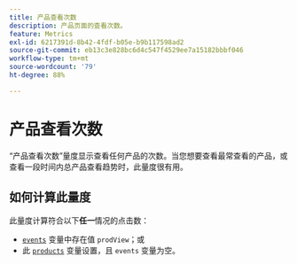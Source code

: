 ```yaml
---
title: 产品查看次数
description: 产品页面的查看次数。
feature: Metrics
exl-id: 6217391d-8b42-4fdf-b05e-b9b117598ad2
source-git-commit: eb13c3e828bc6d4c547f4529ee7a15182bbbf046
workflow-type: tm+mt
source-wordcount: '79'
ht-degree: 88%

---
```


# 产品查看次数

“产品查看次数”量度显示查看任何产品的次数。当您想要查看最常查看的产品，或查看一段时间内总产品查看趋势时，此量度很有用。

## 如何计算此量度

此量度计算符合以下&#x200B;**任一**&#x200B;情况的点击数：

* [`events`](/help/implement/vars/page-vars/events/events-overview.md) 变量中存在值 `prodView`；或
* 此 [`products`](/help/implement/vars/page-vars/products.md) 变量设置，且 `events` 变量为空。
